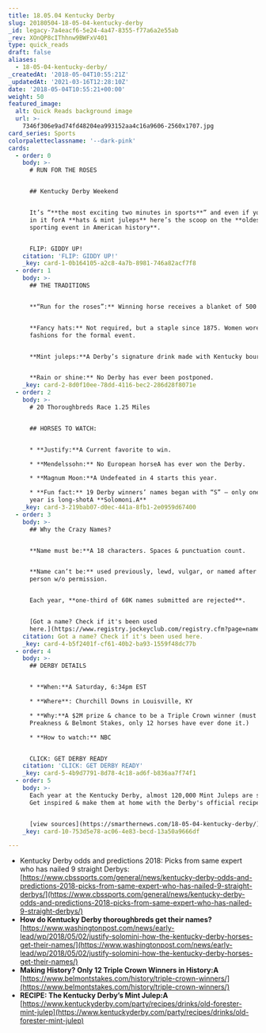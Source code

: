 ```yaml
---
title: 18.05.04 Kentucky Derby
slug: 20180504-18-05-04-kentucky-derby
_id: legacy-7a4eacf6-5e24-4a47-8355-f77a6a2e55ab
_rev: XOnQP8cIThhnw9BWFxV401
type: quick_reads
draft: false
aliases:
  - 18-05-04-kentucky-derby/
_createdAt: '2018-05-04T10:55:21Z'
_updatedAt: '2021-03-16T12:28:10Z'
date: '2018-05-04T10:55:21+00:00'
weight: 50
featured_image:
  alt: Quick Reads background image
  url: >-
    7346f306e9ad74fd48204ea993152aa4c16a9606-2560x1707.jpg
card_series: Sports
colorpaletteclassname: '--dark-pink'
cards:
  - order: 0
    body: >-
      # RUN FOR THE ROSES


      ## Kentucky Derby Weekend


      It’s “**the most exciting two minutes in sports**” and even if you’re just
      in it forA **hats & mint juleps** here’s the scoop on the **oldest
      sporting event in American history**.


      FLIP: GIDDY UP!
    citation: 'FLIP: GIDDY UP!'
    _key: card-1-0b164105-a2c8-4a7b-8981-746a82acf7f8
  - order: 1
    body: >-
      ## THE TRADITIONS


      **“Run for the roses”:** Winning horse receives a blanket of 500 blossoms.


      **Fancy hats:** Not required, but a staple since 1875. Women wore best
      fashions for the formal event.


      **Mint juleps:**A Derby’s signature drink made with Kentucky bourbon.


      **Rain or shine:** No Derby has ever been postponed.
    _key: card-2-8d0f10ee-78dd-4116-bec2-286d28f8071e
  - order: 2
    body: >-
      # 20 Thoroughbreds Race 1.25 Miles


      ## HORSES TO WATCH:


      * **Justify:**A Current favorite to win.

      * **Mendelssohn:** No European horseA has ever won the Derby.

      * **Magnum Moon:**A Undefeated in 4 starts this year.

      * **Fun fact:** 19 Derby winners’ names began with “S” – only one this
      year is long-shotA **Solomoni.A**
    _key: card-3-219bab07-d0ec-441a-8fb1-2e0959d67400
  - order: 3
    body: >-
      ## Why the Crazy Names?


      **Name must be:**A 18 characters. Spaces & punctuation count.


      **Name can’t be:** used previously, lewd, vulgar, or named after famous
      person w/o permission.


      Each year, **one-third of 60K names submitted are rejected**.


      [Got a name? Check if it's been used
      here.](https://www.registry.jockeyclub.com/registry.cfm?page=namesrch&search=)
    citation: Got a name? Check if it's been used here.
    _key: card-4-b5f2401f-cf61-40b2-ba93-1559f48dc77b
  - order: 4
    body: >-
      ## DERBY DETAILS


      * **When:**A Saturday, 6:34pm EST

      * **Where**: Churchill Downs in Louisville, KY

      * **Why:**A $2M prize & chance to be a Triple Crown winner (must also win
      Preakness & Belmont Stakes, only 12 horses have ever done it.)

      * **How to watch:** NBC


      CLICK: GET DERBY READY
    citation: 'CLICK: GET DERBY READY'
    _key: card-5-4b9d7791-8d78-4c18-ad6f-b836aa7f74f1
  - order: 5
    body: >-
      Each year at the Kentucky Derby, almost 120,000 Mint Juleps are served.
      Get inspired & make them at home with the Derby's official recipe here:


      [view sources](https://smarthernews.com/18-05-04-kentucky-derby/)
    _key: card-10-753d5e78-ac06-4e83-becd-13a50a9666df

---
```

* Kentucky Derby odds and predictions 2018: Picks from same expert who has nailed 9 straight Derbys:  
[https://www.cbssports.com/general/news/kentucky-derby-odds-and-predictions-2018-picks-from-same-expert-who-has-nailed-9-straight-derbys/](https://www.cbssports.com/general/news/kentucky-derby-odds-and-predictions-2018-picks-from-same-expert-who-has-nailed-9-straight-derbys/)
* **How do Kentucky Derby thoroughbreds get their names?**  
[https://www.washingtonpost.com/news/early-lead/wp/2018/05/02/justify-solomini-how-the-kentucky-derby-horses-get-their-names/](https://www.washingtonpost.com/news/early-lead/wp/2018/05/02/justify-solomini-how-the-kentucky-derby-horses-get-their-names/)
* **Making History? Only 12 Triple Crown Winners in History:A**  
[https://www.belmontstakes.com/history/triple-crown-winners/](https://www.belmontstakes.com/history/triple-crown-winners/)
* **RECIPE: The Kentucky Derby’s Mint Julep:A**  
[https://www.kentuckyderby.com/party/recipes/drinks/old-forester-mint-julep](https://www.kentuckyderby.com/party/recipes/drinks/old-forester-mint-julep)